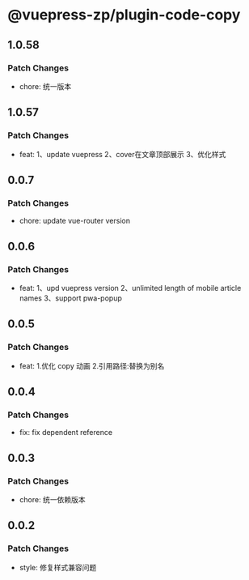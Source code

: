 # @vuepress-zp/plugin-code-copy

## 1.0.58

### Patch Changes

- chore: 统一版本

## 1.0.57

### Patch Changes

- feat:
  1、update vuepress
  2、cover在文章顶部展示
  3、优化样式

## 0.0.7

### Patch Changes

- chore: update vue-router version

## 0.0.6

### Patch Changes

- feat:
  1、upd vuepress version
  2、unlimited length of mobile article names
  3、support pwa-popup

## 0.0.5

### Patch Changes

- feat: 1.优化 copy 动画 2.引用路径:替换为别名

## 0.0.4

### Patch Changes

- fix: fix dependent reference

## 0.0.3

### Patch Changes

- chore: 统一依赖版本

## 0.0.2

### Patch Changes

- style: 修复样式兼容问题
